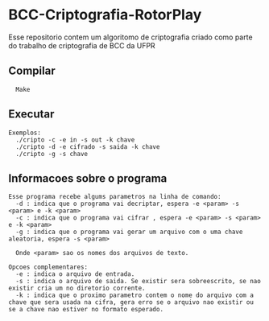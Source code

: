 # BCC-Criptografia-RotorPlay
Esse repositorio contem um algoritomo de criptografia criado como parte do trabalho de criptografia de BCC da UFPR

## Compilar
```
  Make
```
## Executar
```
Exemplos:
  ./cripto -c -e in -s out -k chave
  ./cripto -d -e cifrado -s saida -k chave
  ./cripto -g -s chave
```

## Informacoes sobre o programa
```
Esse programa recebe algums parametros na linha de comando:
  -d : indica que o programa vai decriptar, espera -e <param> -s <param> e -k <param>
  -c : indica que o programa vai cifrar , espera -e <param> -s <param> e -k <param>
  -g : indica que o programa vai gerar um arquivo com o uma chave aleatoria, espera -s <param>

  Onde <param> sao os nomes dos arquivos de texto.

Opcoes complementares:
  -e : indica o arquivo de entrada.
  -s : indica o arquivo de saida. Se existir sera sobreescrito, se nao existir cria um no diretorio corrente.
  -k : indica que o proximo parametro contem o nome do arquivo com a chave que sera usada na cifra, gera erro se o arquivo nao existir ou se a chave nao estiver no formato esperado.
```
